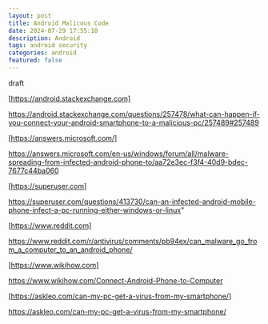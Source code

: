 ```yaml
---
layout: post
title: Android Malicous Code
date: 2024-07-29 17:55:10
description: Android 
tags: android security
categories: android
featured: false
---
```


draft 

[https://android.stackexchange.com]: https://android.stackexchange.com/questions/257478/what-can-happen-if-you-connect-your-android-smartphone-to-a-malicious-pc/257489#257489 "https://android.stackexchange.com/questions/257478/what-can-happen-if-you-connect-your-android-smartphone-to-a-malicious-pc/257489#257489"
[https://android.stackexchange.com]

https://android.stackexchange.com/questions/257478/what-can-happen-if-you-connect-your-android-smartphone-to-a-malicious-pc/257489#257489

[https://answers.microsoft.com/]: https://answers.microsoft.com/en-us/windows/forum/all/malware-spreading-from-infected-android-phone-to/aa72e3ec-f3f4-40d9-bdec-7677c44ba060 "https://answers.microsoft.com/en-us/windows/forum/all/malware-spreading-from-infected-android-phone-to/aa72e3ec-f3f4-40d9-bdec-7677c44ba060"
[https://answers.microsoft.com/]

https://answers.microsoft.com/en-us/windows/forum/all/malware-spreading-from-infected-android-phone-to/aa72e3ec-f3f4-40d9-bdec-7677c44ba060

[https://superuser.com]: https://superuser.com/questions/413730/can-an-infected-android-mobile-phone-infect-a-pc-running-either-windows-or-linux "https://superuser.com/questions/413730/can-an-infected-android-mobile-phone-infect-a-pc-running-either-windows-or-linux"
[https://superuser.com]

https://superuser.com/questions/413730/can-an-infected-android-mobile-phone-infect-a-pc-running-either-windows-or-linux"

[https://www.reddit.com]: https://www.reddit.com/r/antivirus/comments/pb94ex/can_malware_go_from_a_computer_to_an_android_phone/ "https://www.reddit.com/r/antivirus/comments/pb94ex/can_malware_go_from_a_computer_to_an_android_phone/"
[https://www.reddit.com]

https://www.reddit.com/r/antivirus/comments/pb94ex/can_malware_go_from_a_computer_to_an_android_phone/

[https://www.wikihow.com]: https://www.wikihow.com/Connect-Android-Phone-to-Computer "https://www.wikihow.com/Connect-Android-Phone-to-Computer"
[https://www.wikihow.com]

https://www.wikihow.com/Connect-Android-Phone-to-Computer

[https://askleo.com/can-my-pc-get-a-virus-from-my-smartphone/]: https://askleo.com/can-my-pc-get-a-virus-from-my-smartphone/ "https://askleo.com/can-my-pc-get-a-virus-from-my-smartphone/"
[https://askleo.com/can-my-pc-get-a-virus-from-my-smartphone/]

https://askleo.com/can-my-pc-get-a-virus-from-my-smartphone/
